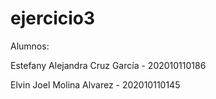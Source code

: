 # ejercicio3

Alumnos:

Estefany Alejandra Cruz García - 202010110186 

Elvin Joel Molina Alvarez - 202010110145
